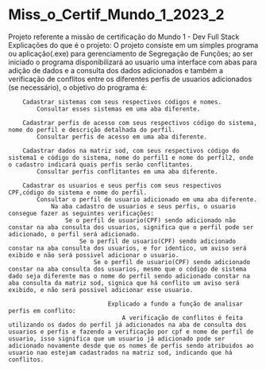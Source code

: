 # Miss_o_Certif_Mundo_1_2023_2
Projeto referente a missão de certificação do Mundo 1 - Dev Full Stack
Explicações do que é o projeto:
    O projeto consiste em um simples programa ou aplicação(.exe) para gerenciamento de Segregação de Funções; ao ser iniciado o programa disponibilizará ao usuario uma interface com abas para adição de dados e a consulta dos dados adicionados e também a verificação de conflitos entre os diferentes perfis de usuarios adicionados (se necessário), o objetivo do programa é:

        Cadastrar sistemas com seus respectivos códigos e nomes.
            Consultar esses sistemas em uma aba diferente.

        Cadastrar perfis de acesso com seus respectivos código do sistema, nome do perfil e descrição detalhada do perfil.
            Consultar perfis de acesso em uma aba diferente.

        Cadastrar dados na matriz sod, com seus respectivos código do sistema1 e código do sistema, nome do perfil1 e nome do perfil2, onde o cadastro indicará quais perfis serão conflitantes.
            Consultar perfis conflitantes em uma aba diferente.
        
        Cadastrar os usuarios e seus perfis com seus respectivos CPF,código do sistema e nome do perfil.
            Consultar o perfil de usuario adicionado em uma aba diferente.
                Na aba cadastro de usuarios e seus perfis, o usuario consegue fazer as seguintes verificações:
                    Se o perfil de usuario(CPF) sendo adicionado não constar na aba consulta dos usuarios, significa que o perfil pode ser adicionado, o perfil será adicionado.
                        Se o perfil de usuario(CPF) sendo adicionado constar na aba consulta dos usuarios, e for identico, um aviso será exibido e não será possivel adicionar o usuario.
                            Se o perfil de usuario(CPF) sendo adicionado constar na aba consulta dos usuarios, mesmo que o código de sistema dado seja diferente mas o nome do perfil sendo adicionado constar na aba consulta da matriz sod, signica que há conflito um aviso será exibido, e não será possivel adicionar esse usuario.

                                Explicado a fundo a função de analisar perfis em conflito:
                                    A verificação de conflitos é feita utilizando os dados do perfil já adicionados na aba de consulta dos usuarios e perfis e fazendo a verificação por cpf e nome de perfil de usuario, isso significa que um usuario já adicionado pode ser adicionado novamente desde que os nomes de perfis sendo atribuidos ao usuario nao estejam cadastrados na matriz sod, indicando que há conflitos.                                    